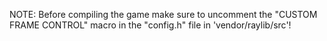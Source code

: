 NOTE: Before compiling the game make sure to uncomment the "CUSTOM FRAME CONTROL" macro in the "config.h" file in 'vendor/raylib/src'!